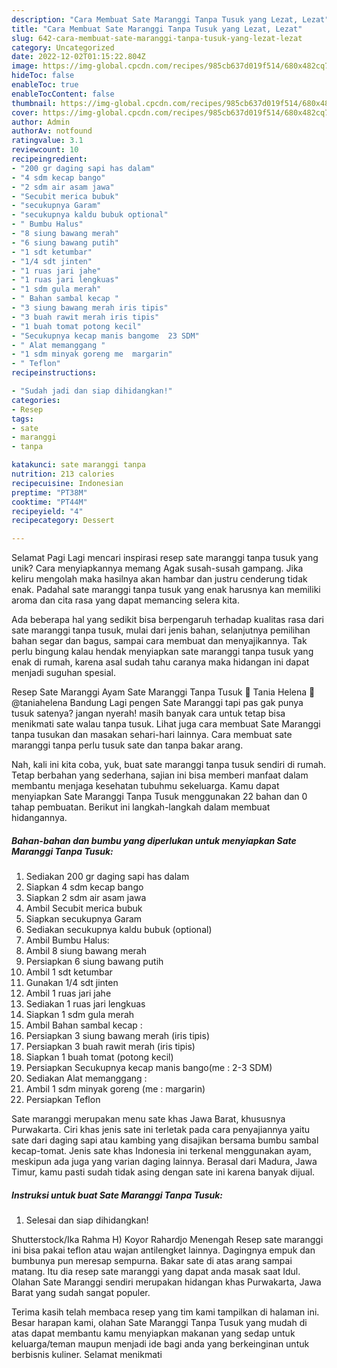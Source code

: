 ```yaml
---
description: "Cara Membuat Sate Maranggi Tanpa Tusuk yang Lezat, Lezat"
title: "Cara Membuat Sate Maranggi Tanpa Tusuk yang Lezat, Lezat"
slug: 642-cara-membuat-sate-maranggi-tanpa-tusuk-yang-lezat-lezat
category: Uncategorized
date: 2022-12-02T01:15:22.804Z
image: https://img-global.cpcdn.com/recipes/985cb637d019f514/680x482cq70/sate-maranggi-tanpa-tusuk-foto-resep-utama.jpg
hideToc: false
enableToc: true
enableTocContent: false
thumbnail: https://img-global.cpcdn.com/recipes/985cb637d019f514/680x482cq70/sate-maranggi-tanpa-tusuk-foto-resep-utama.jpg
cover: https://img-global.cpcdn.com/recipes/985cb637d019f514/680x482cq70/sate-maranggi-tanpa-tusuk-foto-resep-utama.jpg
author: Admin
authorAv: notfound
ratingvalue: 3.1
reviewcount: 10
recipeingredient:
- "200 gr daging sapi has dalam"
- "4 sdm kecap bango"
- "2 sdm air asam jawa"
- "Secubit merica bubuk"
- "secukupnya Garam"
- "secukupnya kaldu bubuk optional"
- " Bumbu Halus"
- "8 siung bawang merah"
- "6 siung bawang putih"
- "1 sdt ketumbar"
- "1/4 sdt jinten"
- "1 ruas jari jahe"
- "1 ruas jari lengkuas"
- "1 sdm gula merah"
- " Bahan sambal kecap "
- "3 siung bawang merah iris tipis"
- "3 buah rawit merah iris tipis"
- "1 buah tomat potong kecil"
- "Secukupnya kecap manis bangome  23 SDM"
- " Alat memanggang "
- "1 sdm minyak goreng me  margarin"
- " Teflon"
recipeinstructions:

- "Sudah jadi dan siap dihidangkan!"
categories:
- Resep
tags:
- sate
- maranggi
- tanpa

katakunci: sate maranggi tanpa 
nutrition: 213 calories
recipecuisine: Indonesian
preptime: "PT38M"
cooktime: "PT44M"
recipeyield: "4"
recipecategory: Dessert

---
```



Selamat Pagi Lagi mencari inspirasi resep sate maranggi tanpa tusuk yang unik? Cara menyiapkannya memang Agak susah-susah gampang. Jika keliru mengolah maka hasilnya akan hambar dan justru cenderung tidak enak. Padahal sate maranggi tanpa tusuk yang enak harusnya kan memiliki aroma dan cita rasa yang dapat memancing selera kita.


Ada beberapa hal yang sedikit bisa berpengaruh terhadap kualitas rasa dari sate maranggi tanpa tusuk, mulai dari jenis bahan, selanjutnya pemilihan bahan segar dan bagus, sampai cara membuat dan menyajikannya. Tak perlu bingung kalau hendak menyiapkan sate maranggi tanpa tusuk yang enak di rumah, karena asal sudah tahu caranya maka hidangan ini dapat menjadi suguhan spesial.

Resep Sate Maranggi Ayam Sate Maranggi Tanpa Tusuk 🍒 Tania Helena 🍒 @taniahelena Bandung Lagi pengen Sate Maranggi tapi pas gak punya tusuk satenya? jangan nyerah! masih banyak cara untuk tetap bisa menikmati sate walau tanpa tusuk. Lihat juga cara membuat Sate Maranggi tanpa tusukan dan masakan sehari-hari lainnya. Cara membuat sate maranggi tanpa perlu tusuk sate dan tanpa bakar arang.


Nah, kali ini kita coba, yuk, buat sate maranggi tanpa tusuk sendiri di rumah. Tetap berbahan yang sederhana, sajian ini bisa memberi manfaat dalam membantu menjaga kesehatan tubuhmu sekeluarga. Kamu dapat menyiapkan Sate Maranggi Tanpa Tusuk menggunakan 22 bahan dan 0 tahap pembuatan. Berikut ini langkah-langkah dalam membuat hidangannya.

<!--inarticleads1-->

##### Bahan-bahan dan bumbu yang diperlukan untuk menyiapkan Sate Maranggi Tanpa Tusuk:

1. Sediakan 200 gr daging sapi has dalam
1. Siapkan 4 sdm kecap bango
1. Siapkan 2 sdm air asam jawa
1. Ambil Secubit merica bubuk
1. Siapkan secukupnya Garam
1. Sediakan secukupnya kaldu bubuk (optional)
1. Ambil  Bumbu Halus:
1. Ambil 8 siung bawang merah
1. Persiapkan 6 siung bawang putih
1. Ambil 1 sdt ketumbar
1. Gunakan 1/4 sdt jinten
1. Ambil 1 ruas jari jahe
1. Sediakan 1 ruas jari lengkuas
1. Siapkan 1 sdm gula merah
1. Ambil  Bahan sambal kecap :
1. Persiapkan 3 siung bawang merah (iris tipis)
1. Persiapkan 3 buah rawit merah (iris tipis)
1. Siapkan 1 buah tomat (potong kecil)
1. Persiapkan Secukupnya kecap manis bango(me : 2-3 SDM)
1. Sediakan  Alat memanggang :
1. Ambil 1 sdm minyak goreng (me : margarin)
1. Persiapkan  Teflon


Sate maranggi merupakan menu sate khas Jawa Barat, khususnya Purwakarta. Ciri khas jenis sate ini terletak pada cara penyajiannya yaitu sate dari daging sapi atau kambing yang disajikan bersama bumbu sambal kecap-tomat. Jenis sate khas Indonesia ini terkenal menggunakan ayam, meskipun ada juga yang varian daging lainnya. Berasal dari Madura, Jawa Timur, kamu pasti sudah tidak asing dengan sate ini karena banyak dijual. 

<!--inarticleads2-->

##### Instruksi untuk buat Sate Maranggi Tanpa Tusuk:


1. Selesai dan siap dihidangkan!

Shutterstock/Ika Rahma H) Koyor Rahardjo Menengah Resep sate maranggi ini bisa pakai teflon atau wajan antilengket lainnya. Dagingnya empuk dan bumbunya pun meresap sempurna. Bakar sate di atas arang sampai matang. Itu dia resep sate maranggi yang dapat anda masak saat Idul. Olahan Sate Maranggi sendiri merupakan hidangan khas Purwakarta, Jawa Barat yang sudah sangat populer. 

Terima kasih telah membaca resep yang tim kami tampilkan di halaman ini. Besar harapan kami, olahan Sate Maranggi Tanpa Tusuk yang mudah di atas dapat membantu kamu menyiapkan makanan yang sedap untuk keluarga/teman maupun menjadi ide bagi anda yang berkeinginan untuk berbisnis kuliner. Selamat menikmati

